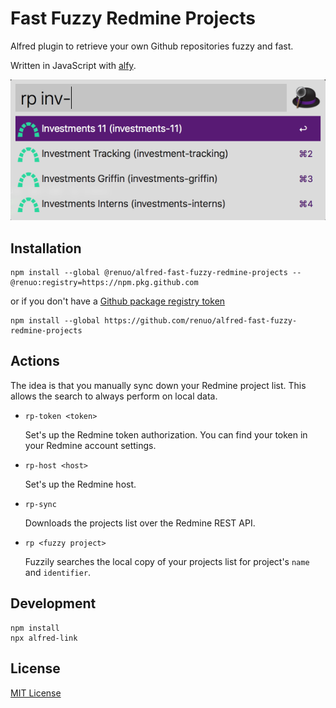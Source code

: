 # Fast Fuzzy Redmine Projects

Alfred plugin to retrieve your own Github repositories fuzzy and fast.

Written in JavaScript with [alfy](https://github.com/sindresorhus/alfy).

![](./docs/screenshot.png)

## Installation

```
npm install --global @renuo/alfred-fast-fuzzy-redmine-projects --@renuo:registry=https://npm.pkg.github.com
```

or if you don't have a [Github package registry token](https://help.github.com/en/github/managing-packages-with-github-packages/configuring-npm-for-use-with-github-packages#authenticating-to-github-packages)

```
npm install --global https://github.com/renuo/alfred-fast-fuzzy-redmine-projects
```

## Actions

The idea is that you manually sync down your Redmine project list.
This allows the search to always perform on local data.

* `rp-token <token>`
  
  Set's up the Redmine token authorization. You can find your token
  in your Redmine account settings.
* `rp-host <host>`
  
  Set's up the Redmine host.
* `rp-sync`
  
  Downloads the projects list over the Redmine REST API.
* `rp <fuzzy project>`
  
  Fuzzily searches the local copy of your projects list for project's `name` and `identifier`.

## Development

```
npm install
npx alfred-link
```

## License

[MIT License](./LICENSE)
